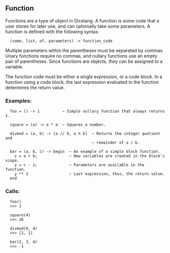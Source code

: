 ## Function

Functions are a type of object in Dicelang. A function is some code that a user
stores for later use, and can optionally take some parameters. A function is
defined with the following syntax.

```  (some, list, of, parameters) -> function_code```

Multiple parameters within the parentheses must be separated by commas. Unary
functions require no commas, and nullary functions use an empty pair of
parentheses. Since functions are objects, they can be assigned to a variable.

The function code must be either a single expression, or a code block. In a
function using a code block, the last expression evaluated in the function
determines the return value.

### Examples:
```
  foo = () -> 1          ~ Simple nullary function that always returns 1.

  square = (a) -> a * a  ~ Squares a number.

  divmod = (a, b) -> [a // b, a % b]  ~ Returns the integer quotient and
                                      ~ remainder of a / b.
  
  bar = (a, b, c) -> begin  ~ An example of a simple block function.
    z = a + b;              ~ New variables are created in the block's scope.
    y = c - z;              ~ Parameters are available in the function.
    y ** 3                  ~ Last expression, thus, the return value.
  end
```

### Calls:
```
  foo()
  >>> 1

  square(4)
  >>> 16

  divmod(9, 4)
  >>> [2, 1]
  
  bar(2, 3, 4)
  >>> -1
```

